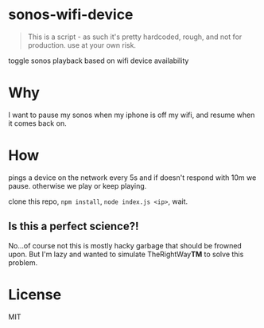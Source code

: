 sonos-wifi-device
=================

> This is a script - as such it's pretty hardcoded, rough,
and not for production. use at your own risk.

toggle sonos playback based on wifi device availability

# Why

I want to pause my sonos when my iphone is off my wifi,
and resume when it comes back on.

# How

pings a device on the network every 5s and if doesn't
respond with 10m we pause. otherwise we play or keep playing.

clone this repo, `npm install`, `node index.js <ip>`, wait.

## Is this a perfect science?!

No...of course not this is mostly hacky garbage that should be
frowned upon. But I'm lazy and wanted to simulate TheRightWay**TM**
to solve this problem.

# License

MIT
